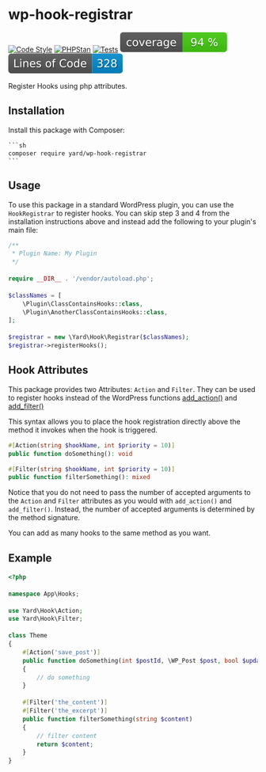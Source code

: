 # wp-hook-registrar

[![Code Style](https://github.com/yardinternet/wp-hook-registrar/actions/workflows/format-php.yml/badge.svg?no-cache)](https://github.com/yardinternet/wp-hook-registrar/actions/workflows/format-php.yml)
[![PHPStan](https://github.com/yardinternet/wp-hook-registrar/actions/workflows/phpstan.yml/badge.svg?no-cache)](https://github.com/yardinternet/wp-hook-registrar/actions/workflows/phpstan.yml)
[![Tests](https://github.com/yardinternet/wp-hook-registrar/actions/workflows/run-tests.yml/badge.svg?no-cache)](https://github.com/yardinternet/wp-hook-registrar/actions/workflows/run-tests.yml)
[![Code Coverage Badge](https://github.com/yardinternet/wp-hook-registrar/blob/badges/coverage.svg)](https://github.com/yardinternet/wp-hook-registrar/actions/workflows/badges.yml)
[![Lines of Code Badge](https://github.com/yardinternet/wp-hook-registrar/blob/badges/lines-of-code.svg)](https://github.com/yardinternet/wp-hook-registrar/actions/workflows/badges.yml)

Register Hooks using php attributes.

## Installation

Install this package with Composer:

    ```sh
    composer require yard/wp-hook-registrar
    ```

## Usage

To use this package in a standard WordPress plugin, you can use the `HookRegistrar` to register hooks.
You can skip step 3 and 4 from the installation instructions above and instead add the following to your plugin's
main file:

```php
/**
 * Plugin Name: My Plugin
 */

require __DIR__ . '/vendor/autoload.php';

$classNames = [
    \Plugin\ClassContainsHooks::class,
    \Plugin\AnotherClassContainsHooks::class,
];

$registrar = new \Yard\Hook\Registrar($classNames);
$registrar->registerHooks();
```

## Hook Attributes

This package provides two Attributes: `Action` and `Filter`. They can be used to register hooks instead of the
WordPress functions [add_action()](https://developer.wordpress.org/reference/functions/add_action/) and [add_filter()](https://developer.wordpress.org/reference/functions/add_filter/)

This syntax allows you to place the hook registration directly above the method it invokes when the hook is triggered.

```php
#[Action(string $hookName, int $priority = 10)]
public function doSomething(): void
```

```php
#[Filter(string $hookName, int $priority = 10)]
public function filterSomething(): mixed
```

Notice that you do not need to pass the number of accepted arguments to the `Action` and `Filter` attributes as you would
with `add_action()` and `add_filter()`. Instead, the number of accepted arguments is determined by the method
signature.

You can add as many hooks to the same method as you want.

## Example

```php
<?php

namespace App\Hooks;

use Yard\Hook\Action;
use Yard\Hook\Filter;

class Theme
{
    #[Action('save_post')]
    public function doSomething(int $postId, \WP_Post $post, bool $update): string
    {
        // do something
    }

    #[Filter('the_content')]
    #[Filter('the_excerpt')]
    public function filterSomething(string $content)
    {
        // filter content
        return $content;
    }
}
```
